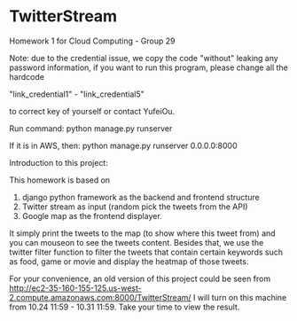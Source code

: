 # TwitterStream
Homework 1 for Cloud Computing - Group 29

Note: due to the credential issue, we copy the code "without" leaking any password information, if you want to run this program, please change all the hardcode

"link_credential1" - "link_credential5"

to correct key of yourself or contact YufeiOu.

Run command: python manage.py runserver

If it is in AWS, then: python manage.py runserver 0.0.0.0:8000

Introduction to this project:

This homework is based on

  1. django python framework as the backend and frontend structure 
  2. Twitter stream as input (random pick the tweets from the API) 
  3. Google map as the frontend displayer.
  
It simply print the tweets to the map (to show where this tweet from) and you can mouseon to see the tweets content. Besides that, we use the twitter filter function to filter the tweets that contain certain keywords such as food, game or movie and display the heatmap of those tweets.

For your convenience, an old version of this project could be seen from 
http://ec2-35-160-155-125.us-west-2.compute.amazonaws.com:8000/TwitterStream/ 
I will turn on this machine from 10.24 11:59 - 10.31 11:59. Take your time to view the result.
